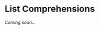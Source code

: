 <!---
{"next":"Topics/classes.md","title":"List Comprehensions"}
-->

# List Comprehensions

*Coming soon...*